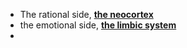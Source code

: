 - The rational side, **[the neocortex](../notes/the_neocortex)**
- the emotional side, **[the limbic system](../notes/the_limbic_system)**
- 